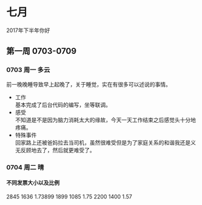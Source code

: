 # 七月
2017年下半年你好
## 第一周 0703-0709
### 0703 周一 多云
前一晚晚睡导致早上起晚了，关于睡觉，实在有很多可以述说的事情。
- 工作   
基本完成了后台代码的编写，坐等联调。
- 感受   
不知道是不是因为脑力消耗太大的缘故，今天一天工作结束之后感觉头十分地疼痛。
- 特殊事件  
回家路上还被爸妈拉去当司机，虽然很难受但是为了家庭关系的和谐我还是义无反顾地去了，然后就更难受了。

### 0704 周二 晴
#### 不同发票大小以及比例
2845 1636   1.73899
1899 1085   1.75
2200 1400   1.57
